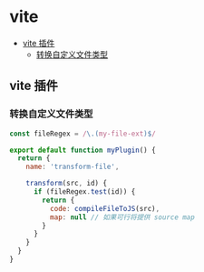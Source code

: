 # vite

- [vite 插件](#vite-插件)
  - [转换自定义文件类型](#转换自定义文件类型)

## vite 插件

### 转换自定义文件类型

```js
const fileRegex = /\.(my-file-ext)$/

export default function myPlugin() {
  return {
    name: 'transform-file',

    transform(src, id) {
      if (fileRegex.test(id)) {
        return {
          code: compileFileToJS(src),
          map: null // 如果可行将提供 source map
        }
      }
    }
  }
}
```
